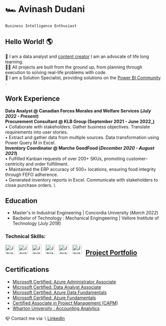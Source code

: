 # 🏎 Avinash Dudani

`Business Intelligence Enthusiast`

## Hello World! 🌎

🎯 I am a data analyst and  [content creator](https://www.youtube.com/@PowerBI_Forum/featured) I am an advocate of life long learning. \
🏄‍♂️ All projects are built from the ground up, from planning through execution to solving real-life problems with code.\
💬 I am a Solution Specialist, providing solutions on the [Power BI Community](https://community.powerbi.com/t5/user/viewprofilepage/user-id/491338) .


## Work Experience
**Data Analyst @ Canadian Forces Morales and Welfare Services (_July 2022 - Present_)** \
**Procurement Consultant @ KLB Group (September 2021 - June 2022_)** \
• Collaborate with stakeholders. Gather business objectives. Translate requirements into user stories. \
• Extract and gather data from multiple sources. Data transformation using Power Query M in Excel.  \
**Inventory Coordinator @ Marche GoodFood (_December 2020 - August 2021_)** \
•  Fulfilled Kanban requests of over 200+ SKUs, promoting customer-centricity and order fulfillment. \
• Maintained the ERP accuracy of 500+ locations, ensuring food integrity through FEFO adherence. \
• Generated inventory reports in Excel. Communicate with stakeholders to close purchase orders. \

## Education						       		
- Master's in Industrial Engineering	| Concordia University (_March 2022_)	 			        		
- Bacbelor of Technology : Mechanical Engingeering | Vellore Institute of Technology (_July 2018_)


### Technical Skills:
<img align="left" alt ="Java" width="30px" style="padding-right:10px;" src="https://upload.wikimedia.org/wikipedia/commons/thumb/c/cf/New_Power_BI_Logo.svg/600px-New_Power_BI_Logo.svg.png?20210102182532">
<img align="left" alt ="Java" width="30px" style="padding-right:10px;" src="https://upload.wikimedia.org/wikipedia/commons/b/b9/DAX_logo.svg">
<img align="left" alt ="Java" width="30px" style="padding-right:10px;" src="https://www.myonlinetraininghub.com/wp-content/uploads/2016/02/power_query_thumb.png">
<img align="left" alt ="Java" width="30px" style="padding-right:10px;" src="https://cdn.jsdelivr.net/gh/devicons/devicon/icons/python/python-original.svg">
<img align="left" alt ="Java" width="30px" style="padding-right:10px;" src="https://cdn.jsdelivr.net/gh/devicons/devicon/icons/azure/azure-original.svg">
<img align="left" alt ="Java" width="30px" style="padding-right:10px;" src="https://cdn.jsdelivr.net/gh/devicons/devicon/icons/postgresql/postgresql-original.svg"> 


## [Project Portfolio](https://avixd.github.io/dudaniavinash.github.io/)


## Certifications						       		
- [Microsoft Certified: Azure Administrator Associate](https://learn.microsoft.com/api/credentials/share/en-us/AvinashDudani-1643/9C08355751359CA8?sharingId=9C6E9324E58F36A7)		        		
- [Microsoft Certified: Data Analyst Associate](https://learn.microsoft.com/api/credentials/share/en-us/AvinashDudani-1643/5770642F4E1D9B76?sharingId=9C6E9324E58F36A7)
- [Microsoft Certified: Azure Data Fundamentals](https://learn.microsoft.com/api/credentials/share/en-us/AvinashDudani-1643/A2EBF838334A3EE4?sharingId=9C6E9324E58F36A7)
- [Microsoft Certified: Azure Fundamentals](https://learn.microsoft.com/api/credentials/share/en-us/AvinashDudani-1643/C7F397B69259D36D?sharingId=9C6E9324E58F36A7)
- [Certified Associate in Project Management (CAPM)](https://www.credly.com/badges/6a7b9d75-c6db-43db-8ffc-b9340b95d232/public_url)
- [Wharton University : Accounting Analytics](https://www.coursera.org/account/accomplishments/certificate/6JQM4ZTKRZL9)

📪 Contact me via: \ [LinkedIn](https://www.linkedin.com/in/avinash-dudani/)

<!---
avixd/avixd is a ✨ special ✨ repository because its `README.md` (this file) appears on your GitHub profile.
You can click the Preview link to take a look at your changes.
--->
